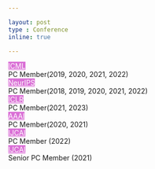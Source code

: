 ```yaml
---

layout: post
type : Conference
inline: true

---
```


<tr> <th scope="row"> </th> <td style="width:100px;">
<div class="col-sm-2 abbr"><abbr class="badge" style="background-color:#da70d6;"><a href="" style="color:white;">ICML</a></abbr></div>
</td><td>PC Member(2019, 2020, 2021, 2022)</td></tr>
<tr> <th scope="row"> </th> <td style="width:100px;">
<div class="col-sm-2 abbr"><abbr class="badge" style="background-color:#da70d6;"><a href="" style="color:white;">NeurIPS</a></abbr></div>
</td><td>PC Member(2018, 2019, 2020, 2021, 2022)</td></tr>
<tr> <th scope="row"> </th> <td style="width:100px;">
<div class="col-sm-2 abbr"><abbr class="badge" style="background-color:#da70d6;"><a href="" style="color:white;">ICLR</a></abbr></div>
</td><td>PC Member(2021, 2023)</td></tr>
<tr> <th scope="row"> </th> <td style="width:100px;">
<div class="col-sm-2 abbr"><abbr class="badge" style="background-color:#da70d6;"><a href="" style="color:white;">AAAI</a></abbr></div>
</td><td>PC Member(2020, 2021)
</td></tr>
<tr> <th scope="row"> </th> <td style="width:100px;">
<div class="col-sm-2 abbr"><abbr class="badge" style="background-color:#da70d6;"><a href="" style="color:white;">IJCAI</a></abbr></div>
</td><td>PC Member (2022) </td></tr>
<tr> <th scope="row"> </th> <td style="width:100px;">
<div class="col-sm-2 abbr"><abbr class="badge" style="background-color:#da70d6;"><a href="" style="color:white;">IJCAI</a></abbr></div>
</td><td>Senior PC Member (2021) </td></tr>